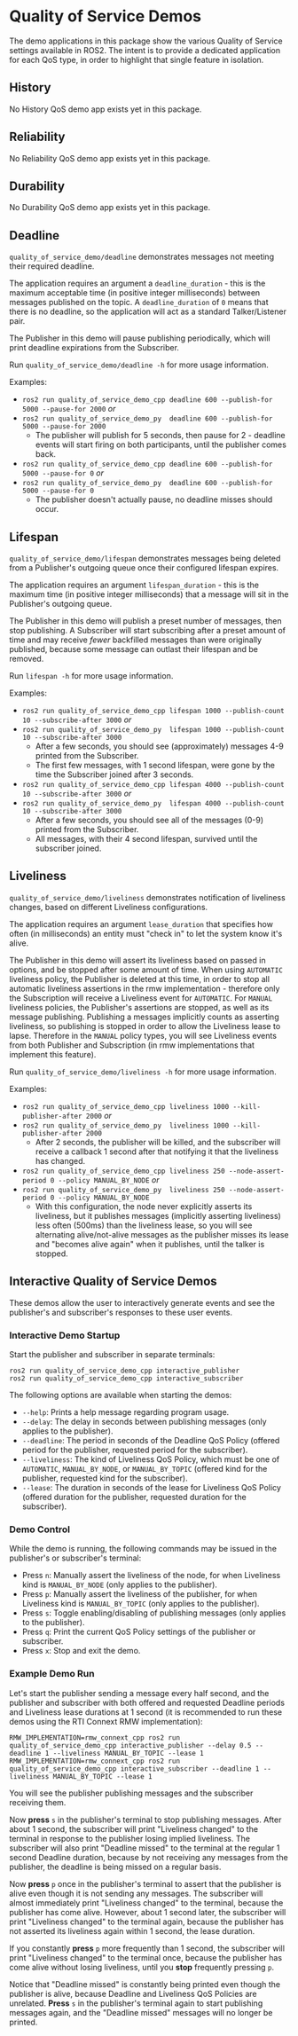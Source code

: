 # Quality of Service Demos

The demo applications in this package show the various Quality of Service settings available in ROS2.
The intent is to provide a dedicated application for each QoS type, in order to highlight that single feature in isolation.

## History

No History QoS demo app exists yet in this package.

## Reliability

No Reliability QoS demo app exists yet in this package.

## Durability

No Durability QoS demo app exists yet in this package.

## Deadline

`quality_of_service_demo/deadline` demonstrates messages not meeting their required deadline.

The application requires an argument a `deadline_duration` - this is the maximum acceptable time (in positive integer milliseconds) between messages published on the topic.
A `deadline_duration` of `0` means that there is no deadline, so the application will act as a standard Talker/Listener pair.

The Publisher in this demo will pause publishing periodically, which will print deadline expirations from the Subscriber.

Run `quality_of_service_demo/deadline -h` for more usage information.

Examples:
* `ros2 run quality_of_service_demo_cpp deadline 600 --publish-for 5000 --pause-for 2000` _or_
* `ros2 run quality_of_service_demo_py  deadline 600 --publish-for 5000 --pause-for 2000`
  * The publisher will publish for 5 seconds, then pause for 2 - deadline events will start firing on both participants, until the publisher comes back.
* `ros2 run quality_of_service_demo_cpp deadline 600 --publish-for 5000 --pause-for 0` _or_
* `ros2 run quality_of_service_demo_py  deadline 600 --publish-for 5000 --pause-for 0`
  * The publisher doesn't actually pause, no deadline misses should occur.

## Lifespan

`quality_of_service_demo/lifespan` demonstrates messages being deleted from a Publisher's outgoing queue once their configured lifespan expires.

The application requires an argument `lifespan_duration` - this is the maximum time (in positive integer milliseconds) that a message will sit in the Publisher's outgoing queue.

The Publisher in this demo will publish a preset number of messages, then stop publishing.
A Subscriber will start subscribing after a preset amount of time and may receive _fewer_ backfilled messages than were originally published, because some message can outlast their lifespan and be removed.

Run `lifespan -h` for more usage information.

Examples:
* `ros2 run quality_of_service_demo_cpp lifespan 1000 --publish-count 10 --subscribe-after 3000` _or_
* `ros2 run quality_of_service_demo_py  lifespan 1000 --publish-count 10 --subscribe-after 3000`
  * After a few seconds, you should see (approximately) messages 4-9 printed from the Subscriber.
  * The first few messages, with 1 second lifespan, were gone by the time the Subscriber joined after 3 seconds.
* `ros2 run quality_of_service_demo_cpp lifespan 4000 --publish-count 10 --subscribe-after 3000` _or_
* `ros2 run quality_of_service_demo_py  lifespan 4000 --publish-count 10 --subscribe-after 3000`
  * After a few seconds, you should see all of the messages (0-9) printed from the Subscriber.
  * All messages, with their 4 second lifespan, survived until the subscriber joined.

## Liveliness

`quality_of_service_demo/liveliness` demonstrates notification of liveliness changes, based on different Liveliness configurations.

The application requires an argument `lease_duration` that specifies how often (in milliseconds) an entity must "check in" to let the system know it's alive.

The Publisher in this demo will assert its liveliness based on passed in options, and be stopped after some amount of time.
When using `AUTOMATIC` liveliness policy, the Publisher is deleted at this time, in order to stop all automatic liveliness assertions in the rmw implementation - therefore only the Subscription will receive a Liveliness event for `AUTOMATIC`.
For `MANUAL` liveliness policies, the Publisher's assertions are stopped, as well as its message publishing.
Publishing a messages implicitly counts as asserting liveliness, so publishing is stopped in order to allow the Liveliness lease to lapse.
Therefore in the `MANUAL` policy types, you will see Liveliness events from both Publisher and Subscription (in rmw implementations that implement this feature).

Run `quality_of_service_demo/liveliness -h` for more usage information.

Examples:
* `ros2 run quality_of_service_demo_cpp liveliness 1000 --kill-publisher-after 2000` _or_
* `ros2 run quality_of_service_demo_py  liveliness 1000 --kill-publisher-after 2000`
  * After 2 seconds, the publisher will be killed, and the subscriber will receive a callback 1 second after that notifying it that the liveliness has changed.
* `ros2 run quality_of_service_demo_cpp liveliness 250 --node-assert-period 0 --policy MANUAL_BY_NODE` _or_
* `ros2 run quality_of_service_demo_py  liveliness 250 --node-assert-period 0 --policy MANUAL_BY_NODE`
  * With this configuration, the node never explicitly asserts its liveliness, but it publishes messages (implicitly asserting liveliness) less often (500ms) than the liveliness lease, so you will see alternating alive/not-alive messages as the publisher misses its lease and "becomes alive again" when it publishes, until the talker is stopped.


## Interactive Quality of Service Demos

These demos allow the user to interactively generate events and see the publisher's and subscriber's responses to these user events.

### Interactive Demo Startup

Start the publisher and subscriber in separate terminals:
```
ros2 run quality_of_service_demo_cpp interactive_publisher
ros2 run quality_of_service_demo_cpp interactive_subscriber
```

The following options are available when starting the demos:
* `--help`:       Prints a help message regarding program usage.
* `--delay`:      The delay in seconds between publishing messages (only applies to the publisher).
* `--deadline`:   The period in seconds of the Deadline QoS Policy
                  (offered period for the publisher, requested period for the subscriber).
* `--liveliness`: The kind of Liveliness QoS Policy, which must be one of `AUTOMATIC`, `MANUAL_BY_NODE`, or `MANUAL_BY_TOPIC`
                  (offered kind for the publisher, requested kind for the subscriber).
* `--lease`:      The duration in seconds of the lease for Liveliness QoS Policy
                  (offered duration for the publisher, requested duration for the subscriber).

### Demo Control

While the demo is running, the following commands may be issued in the publisher's or subscriber's terminal:
* Press `n`: Manually assert the liveliness of the node, for when Liveliness kind is `MANUAL_BY_NODE`
             (only applies to the publisher).
* Press `p`: Manually assert the liveliness of the publisher, for when Liveliness kind is `MANUAL_BY_TOPIC`
             (only applies to the publisher).
* Press `s`: Toggle enabling/disabling of publishing messages (only applies to the publisher).
* Press `q`: Print the current QoS Policy settings of the publisher or subscriber.
* Press `x`: Stop and exit the demo.

### Example Demo Run

Let's start the publisher sending a message every half second, and the publisher and subscriber with both offered and requested Deadline periods and Liveliness lease durations at 1 second
(it is recommended to run these demos using the RTI Connext RMW implementation):
```
RMW_IMPLEMENTATION=rmw_connext_cpp ros2 run quality_of_service_demo_cpp interactive_publisher --delay 0.5 --deadline 1 --liveliness MANUAL_BY_TOPIC --lease 1
RMW_IMPLEMENTATION=rmw_connext_cpp ros2 run quality_of_service_demo_cpp interactive_subscriber --deadline 1 --liveliness MANUAL_BY_TOPIC --lease 1
```

You will see the publisher publishing messages and the subscriber receiving them.

Now **press** `s` in the publisher's terminal to stop publishing messages. After about 1 second,
the subscriber will print "Liveliness changed" to the terminal in response to the publisher losing implied liveliness.
The subscriber will also print "Deadline missed" to the terminal at the regular 1 second Deadline duration,
because by not receiving any messages from the publisher, the deadline is being missed on a regular basis.

Now **press** `p` once in the publisher's terminal to assert that the publisher is alive even though it is not sending any messages.
The subscriber will almost immediately print "Liveliness changed" to the terminal, because the publisher has come alive.
However, about 1 second later, the subscriber will print "Liveliness changed" to the terminal again,
because the publisher has not asserted its liveliness again within 1 second, the lease duration.

If you constantly **press** `p` more frequently than 1 second, the subscriber will print "Liveliness changed" to the terminal once,
because the publisher has come alive without losing liveliness, until you **stop** frequently pressing `p`.

Notice that "Deadline missed" is constantly being printed even though the publisher is alive,
because Deadline and Liveliness QoS Policies are unrelated.
**Press** `s` in the publisher's terminal again to start publishing messages again,
and the "Deadline missed" messages will no longer be printed.

